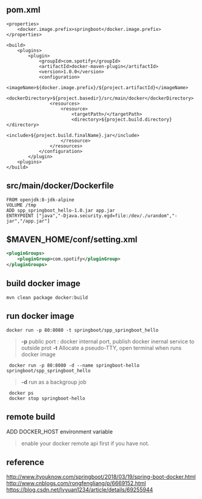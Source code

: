 ## pom.xml
```maven
<properties>
	<docker.image.prefix>springboot</docker.image.prefix>
</properties>

<build>
	<plugins>
		<plugin>
			<groupId>com.spotify</groupId>
			<artifactId>docker-maven-plugin</artifactId>
			<version>1.0.0</version>
			<configuration>
				<imageName>${docker.image.prefix}/${project.artifactId}</imageName>
				<dockerDirectory>${project.basedir}/src/main/docker</dockerDirectory>
				<resources>
					<resource>
						<targetPath>/</targetPath>
						<directory>${project.build.directory}</directory>
						<include>${project.build.finalName}.jar</include>
					</resource>
				</resources>
			</configuration>
		</plugin>
	<plugins>	
</build>
```

## src/main/docker/Dockerfile
```docker
FROM openjdk:8-jdk-alpine
VOLUME /tmp
ADD spp_springboot_hello-1.0.jar app.jar
ENTRYPOINT ["java","-Djava.security.egd=file:/dev/./urandom","-jar","/app.jar"]
```

## $MAVEN_HOME/conf/setting.xml
```xml
<pluginGroups>  
    <pluginGroup>com.spotify</pluginGroup>  
</pluginGroups>
```

## build docker image
````
mvn clean package docker:build
````

## run docker image
```
docker run -p 80:8080 -t springboot/spp_springboot_hello
```
> **-p** public port : docker internal port, publish docker inernal service to outside prot
> **-t** Allocate a pseudo-TTY, open terminal when runs docker image

```
 docker run -p 80:8080 -d --name springboot-hello springboot/spp_springboot_hello 
```
> **-d** run as a backgroup job

```
 docker ps
 docker stop springboot-hello
 ```
 
 ## remote build
 ADD DOCKER_HOST environment variable 
 > enable your docker remote api first if you have not.
 

 

## reference
http://www.ityouknow.com/springboot/2018/03/19/spring-boot-docker.html
http://www.cnblogs.com/rongfengliang/p/6669152.html  
https://blog.csdn.net/lvyuan1234/article/details/69255944


